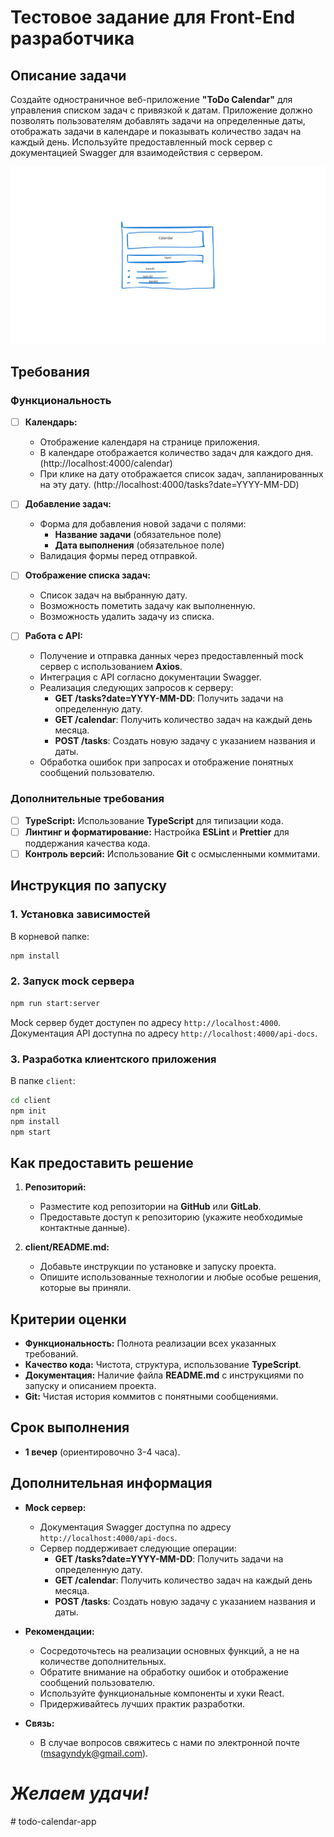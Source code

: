 # Тестовое задание для Front-End разработчика

## Описание задачи

Создайте одностраничное веб-приложение **"ToDo Calendar"** для управления списком задач с привязкой к датам. Приложение должно позволять пользователям добавлять задачи на определенные даты, отображать задачи в календаре и показывать количество задач на каждый день. Используйте предоставленный mock сервер с документацией Swagger для взаимодействия с сервером.

![frame.png](frame.png)

## Требования

### Функциональность

- [ ] **Календарь:**
  - Отображение календаря на странице приложения.
  - В календаре отображается количество задач для каждого дня. (http://localhost:4000/calendar)
  - При клике на дату отображается список задач, запланированных на эту дату. (http://localhost:4000/tasks?date=YYYY-MM-DD)

- [ ] **Добавление задач:**
  - Форма для добавления новой задачи с полями:
    - **Название задачи** (обязательное поле)
    - **Дата выполнения** (обязательное поле)
  - Валидация формы перед отправкой.

- [ ] **Отображение списка задач:**
  - Список задач на выбранную дату.
  - Возможность пометить задачу как выполненную.
  - Возможность удалить задачу из списка.
  
- [ ] **Работа с API:**
  - Получение и отправка данных через предоставленный mock сервер с использованием **Axios**.
  - Интеграция с API согласно документации Swagger.
  - Реализация следующих запросов к серверу:
    - **GET /tasks?date=YYYY-MM-DD**: Получить задачи на определенную дату.
    - **GET /calendar**: Получить количество задач на каждый день месяца.
    - **POST /tasks**: Создать новую задачу с указанием названия и даты.
  - Обработка ошибок при запросах и отображение понятных сообщений пользователю.

### Дополнительные требования

- [ ] **TypeScript:** Использование **TypeScript** для типизации кода.
- [ ] **Линтинг и форматирование:** Настройка **ESLint** и **Prettier** для поддержания качества кода.
- [ ] **Контроль версий:** Использование **Git** с осмысленными коммитами.

## Инструкция по запуску

### 1. Установка зависимостей

В корневой папке:

```bash
npm install
```

### 2. Запуск mock сервера

```bash
npm run start:server
```

Mock сервер будет доступен по адресу `http://localhost:4000`.  
Документация API доступна по адресу `http://localhost:4000/api-docs`.

### 3. Разработка клиентского приложения

В папке `client`:

```bash
cd client
npm init
npm install
npm start
```


## Как предоставить решение

1. **Репозиторий:**
    - Разместите код репозитории на **GitHub** или **GitLab**.
    - Предоставьте доступ к репозиторию (укажите необходимые контактные данные).

2. **client/README.md:**
    - Добавьте инструкции по установке и запуску проекта.
    - Опишите использованные технологии и любые особые решения, которые вы приняли.

## Критерии оценки

- **Функциональность:** Полнота реализации всех указанных требований.
- **Качество кода:** Чистота, структура, использование **TypeScript**.
- **Документация:** Наличие файла **README.md** с инструкциями по запуску и описанием проекта.
- **Git:** Чистая история коммитов с понятными сообщениями.

## Срок выполнения

- **1 вечер** (ориентировочно 3-4 часа).

## Дополнительная информация

- **Mock сервер:**
    - Документация Swagger доступна по адресу `http://localhost:4000/api-docs`.
    - Сервер поддерживает следующие операции:
        - **GET /tasks?date=YYYY-MM-DD**: Получить задачи на определенную дату.
        - **GET /calendar**: Получить количество задач на каждый день месяца.
        - **POST /tasks**: Создать новую задачу с указанием названия и даты.

- **Рекомендации:**
    - Сосредоточьтесь на реализации основных функций, а не на количестве дополнительных.
    - Обратите внимание на обработку ошибок и отображение сообщений пользователю.
    - Используйте функциональные компоненты и хуки React.
    - Придерживайтесь лучших практик разработки.

- **Связь:**
    - В случае вопросов свяжитесь с нами по электронной почте (msagyndyk@gmail.com).

# ***Желаем удачи!***
#   t o d o - c a l e n d a r - a p p 
 
 
